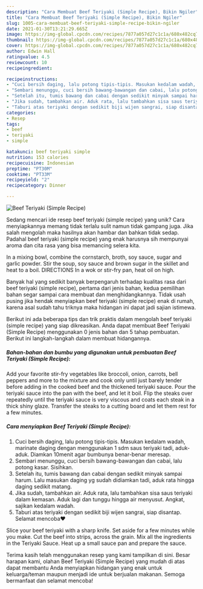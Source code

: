 ```yaml
---
description: "Cara Membuat Beef Teriyaki (Simple Recipe), Bikin Ngiler"
title: "Cara Membuat Beef Teriyaki (Simple Recipe), Bikin Ngiler"
slug: 1005-cara-membuat-beef-teriyaki-simple-recipe-bikin-ngiler
date: 2021-01-30T13:21:29.665Z
image: https://img-global.cpcdn.com/recipes/7877a057d27c1c1a/680x482cq70/beef-teriyaki-simple-recipe-foto-resep-utama.jpg
thumbnail: https://img-global.cpcdn.com/recipes/7877a057d27c1c1a/680x482cq70/beef-teriyaki-simple-recipe-foto-resep-utama.jpg
cover: https://img-global.cpcdn.com/recipes/7877a057d27c1c1a/680x482cq70/beef-teriyaki-simple-recipe-foto-resep-utama.jpg
author: Edwin Hall
ratingvalue: 4.5
reviewcount: 10
recipeingredient:

recipeinstructions:
- "Cuci bersih daging, lalu potong tipis-tipis. Masukan kedalam wadah, marinate daging dengan menggunakan 1 sdm saus teriyaki tadi, aduk-aduk. Diamkan 10menit agar bumbunya benar-benar meresap."
- "Sembari menunggu, cuci bersih bawang-bawangan dan cabai, lalu potong kasar. Sisihkan."
- "Setelah itu, tumis bawang dan cabai dengan sedikit minyak sampai harum. Lalu masukan daging yg sudah didiamkan tadi, aduk rata hingga daging sedikit matang."
- "Jika sudah, tambahkan air. Aduk rata, lalu tambahkan sisa saus teriyaki dalam kemasan. Aduk lagi dan tunggu hingga air menyusut. Angkat, sajikan kedalam wadah."
- "Taburi atas teriyaki dengan sedikit biji wijen sangrai, siap disantap. Selamat mencoba❤️"
categories:
- Resep
tags:
- beef
- teriyaki
- simple

katakunci: beef teriyaki simple 
nutrition: 153 calories
recipecuisine: Indonesian
preptime: "PT30M"
cooktime: "PT33M"
recipeyield: "2"
recipecategory: Dinner

---
```



![Beef Teriyaki (Simple Recipe)](https://img-global.cpcdn.com/recipes/7877a057d27c1c1a/680x482cq70/beef-teriyaki-simple-recipe-foto-resep-utama.jpg)

Sedang mencari ide resep beef teriyaki (simple recipe) yang unik? Cara menyiapkannya memang tidak terlalu sulit namun tidak gampang juga. Jika salah mengolah maka hasilnya akan hambar dan bahkan tidak sedap. Padahal beef teriyaki (simple recipe) yang enak harusnya sih mempunyai aroma dan cita rasa yang bisa memancing selera kita.

In a mixing bowl, combine the cornstarch, broth, soy sauce, sugar and garlic powder. Stir the soup, soy sauce and brown sugar in the skillet and heat to a boil. DIRECTIONS In a wok or stir-fry pan, heat oil on high.

Banyak hal yang sedikit banyak berpengaruh terhadap kualitas rasa dari beef teriyaki (simple recipe), pertama dari jenis bahan, kedua pemilihan bahan segar sampai cara membuat dan menghidangkannya. Tidak usah pusing jika hendak menyiapkan beef teriyaki (simple recipe) enak di rumah, karena asal sudah tahu triknya maka hidangan ini dapat jadi sajian istimewa.


Berikut ini ada beberapa tips dan trik praktis dalam mengolah beef teriyaki (simple recipe) yang siap dikreasikan. Anda dapat membuat Beef Teriyaki (Simple Recipe) menggunakan 0 jenis bahan dan 5 tahap pembuatan. Berikut ini langkah-langkah dalam membuat hidangannya.

<!--inarticleads1-->

##### Bahan-bahan dan bumbu yang digunakan untuk pembuatan Beef Teriyaki (Simple Recipe):



Add your favorite stir-fry vegetables like broccoli, onion, carrots, bell peppers and more to the mixture and cook only until just barely tender before adding in the cooked beef and the thickened teriyaki sauce. Pour the teriyaki sauce into the pan with the beef, and let it boil. Flip the steaks over repeatedly until the teriyaki sauce is very viscous and coats each steak in a thick shiny glaze. Transfer the steaks to a cutting board and let them rest for a few minutes. 

<!--inarticleads2-->

##### Cara menyiapkan Beef Teriyaki (Simple Recipe):

1. Cuci bersih daging, lalu potong tipis-tipis. Masukan kedalam wadah, marinate daging dengan menggunakan 1 sdm saus teriyaki tadi, aduk-aduk. Diamkan 10menit agar bumbunya benar-benar meresap.
1. Sembari menunggu, cuci bersih bawang-bawangan dan cabai, lalu potong kasar. Sisihkan.
1. Setelah itu, tumis bawang dan cabai dengan sedikit minyak sampai harum. Lalu masukan daging yg sudah didiamkan tadi, aduk rata hingga daging sedikit matang.
1. Jika sudah, tambahkan air. Aduk rata, lalu tambahkan sisa saus teriyaki dalam kemasan. Aduk lagi dan tunggu hingga air menyusut. Angkat, sajikan kedalam wadah.
1. Taburi atas teriyaki dengan sedikit biji wijen sangrai, siap disantap. Selamat mencoba❤️


Slice your beef teriyaki with a sharp knife. Set aside for a few minutes while you make. Cut the beef into strips, across the grain. Mix all the ingredients in the Teriyaki Sauce. Heat up a small sauce pan and prepare the sauce. 

Terima kasih telah menggunakan resep yang kami tampilkan di sini. Besar harapan kami, olahan Beef Teriyaki (Simple Recipe) yang mudah di atas dapat membantu Anda menyiapkan hidangan yang enak untuk keluarga/teman maupun menjadi ide untuk berjualan makanan. Semoga bermanfaat dan selamat mencoba!
